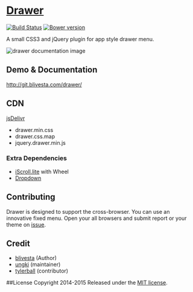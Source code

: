 # [Drawer](http://blivesta.github.io/drawer)

[![Build Status](http://img.shields.io/travis/blivesta/drawer.svg)](https://travis-ci.org/blivesta/drawer)
[![Bower version](http://img.shields.io/bower/v/drawer.svg)](http://badge.fury.io/bo/drawer) 

A small CSS3 and jQuery plugin for app style drawer menu.

![drawer documentation image](./docs/images/drawer-sample.gif)

## Demo & Documentation
http://git.blivesta.com/drawer/

## CDN

[jsDelivr](http://jsdelivr.com/#!drawer)

- drawer.min.css
- drawer.css.map
- jquery.drawer.min.js

### Extra Dependencies

- [iScroll.lite](https://github.com/ungki/iscroll.lite) with Wheel
- [Dropdown](https://github.com/ungki/bootstrap.dropdown)

## Contributing

Drawer is designed to support the cross-browser. You can use an innovative fixed menu. Open your all browsers and submit report or your theme on [issue](https://github.com/blivesta/drawer/issues). 

## Credit
- [blivesta](http://blivesta.com) (Author)
- [ungki](http://markquery.com/) (maintainer)
- [tylerball](http://www.tylerball.net/) (contributor)

##License
Copyright 2014-2015 Released under the [MIT license](https://github.com/blivesta/drawer/blob/master/LICENSE.md). 